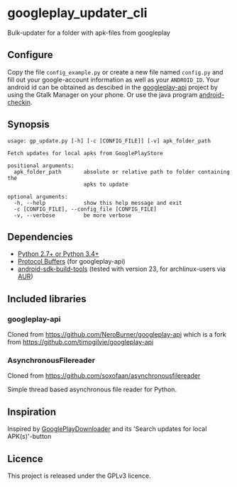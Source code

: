 # googleplay_updater_cli
Bulk-updater for a folder with apk-files from googleplay

## Configure
Copy the file `config_example.py` or create a new file named `config.py` and fill out your google-account information as well as your `ANDROID_ID`. Your android id can be obtained as descibed in the [googleplay-api](https://github.com/NeroBurner/googleplay-api#requirements) project by using the Gtalk Manager on your phone. Or use the java program [android-checkin](https://github.com/nviennot/android-checkin).

## Synopsis
```
usage: gp_update.py [-h] [-c [CONFIG_FILE]] [-v] apk_folder_path

Fetch updates for local apks from GooglePlayStore

positional arguments:
  apk_folder_path       absolute or relative path to folder containing the
                        apks to update

optional arguments:
  -h, --help            show this help message and exit
  -c [CONFIG_FILE], --config_file [CONFIG_FILE]
  -v, --verbose         be more verbose
```

## Dependencies
* [Python 2.7+ or Python 3.4+](http://www.python.org)
* [Protocol Buffers](http://code.google.com/p/protobuf/) (for googleplay-api)
* [android-sdk-build-tools](https://developer.android.com/tools/revisions/build-tools.html)
  (tested with version 23, for archlinux-users via [AUR](https://aur4.archlinux.org/packages/android-sdk-build-tools/))

## Included libraries

### googleplay-api
Cloned from https://github.com/NeroBurner/googleplay-api which is a fork from https://github.com/timogilvie/googleplay-api

### AsynchronousFilereader
Cloned from https://github.com/soxofaan/asynchronousfilereader

Simple thread based asynchronous file reader for Python.

## Inspiration

Inspired by [GooglePlayDownloader](http://codingteam.net/project/googleplaydownloader) and its 'Search updates for local APK(s)'-button 

## Licence
This project is released under the GPLv3 licence.


